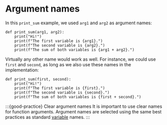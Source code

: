 # Argument names

In this `print_sum` example, we used `arg1` and `arg2` as argument names:

```
def print_sum(arg1, arg2):
    print("Hi!")
    print(f"The first variable is {arg1}.")
    print(f"The second variable is {arg2}.")
    print(f"The sum of both variables is {arg1 + arg2}.")
```

Virtually any other name would work as well. For instance, we could use `first` and `second`, as long as we also use these names in the implementation:

```
def print_sum(first, second):
    print("Hi!")
    print(f"The first variable is {first}.")
    print(f"The second variable is {second}.")
    print(f"The sum of both variables is {first + second}.")
```

:::{good-practice} Clear argument names
It is important to use clear names for function arguments. Argument names are selected using the same best practices as standard [variable](python_variables.md) names.
:::
